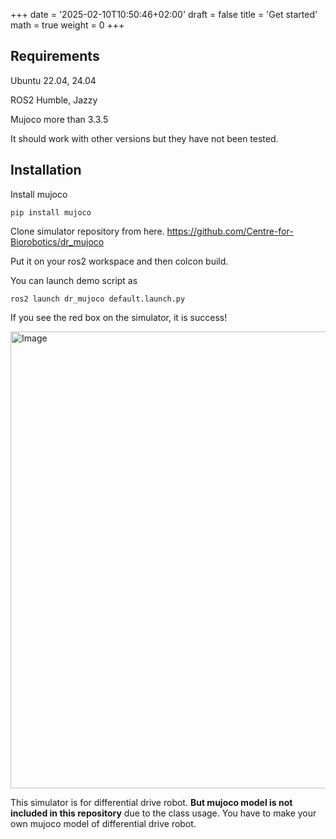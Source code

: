 +++
date = '2025-02-10T10:50:46+02:00'
draft = false
title = 'Get started'
math = true
weight = 0
+++

## Requirements
Ubuntu 22.04, 24.04

ROS2 Humble, Jazzy

Mujoco more than 3.3.5

It should work with other versions but they have not been tested.

## Installation
Install mujoco

```
pip install mujoco
```

Clone simulator repository from here.
https://github.com/Centre-for-Biorobotics/dr_mujoco

Put it on your ros2 workspace and then colcon build. 

You can launch demo script as

```
ros2 launch dr_mujoco default.launch.py 
```

If you see the red box on the simulator, it is success!

<img width="1256" height="731" alt="Image" src="https://github.com/user-attachments/assets/74ee62a0-6b53-417b-b833-69c395442b1c" />


This simulator is for differential drive robot. **But mujoco model is not included in this repository** due to the class usage. You have to make your own mujoco model of differential drive robot.